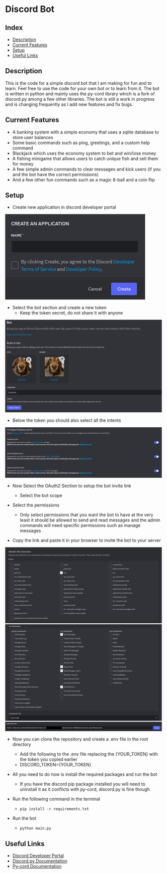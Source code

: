 # Discord Bot

## Index
*  [Description](#Description)
*  [Current Features](#Current-Features)
*  [Setup](#Setup)
*  [Useful Links](#Useful-Links)

## Description
 This is the code for a simple discord bot that I am making for fun and to learn.
 Feel free to use the code for your own bot or to learn from it.
 The bot is written in python and mainly uses the py-cord library which is a fork of discord.py among a few other libraries.
 The bot is still a work in progress and is changing frequently as I add new features and fix bugs.

## Current Features
*   A banking system with a simple economy that uses a sqlite database to store user balances
*   Some basic commands such as ping, greetings, and a custom help command
*   Blackjack which uses the economy system to bet and win/lose money
*   A fishing minigame that allows users to catch unique fish and sell them for money
*   A few simple admin commands to clear messages and kick users (if you and the bot have the correct permissions)
*   And a few other fun commands such as a magic 8-ball and a coin flip

## Setup
*  Create new application in discord developer portal

![Create new application](img/ApplicationPage.png)

*  Select the bot section and create a new token 
   *  Keep the token secret, do not share it with anyone
  
![Create new token](img/BotPage.png)

*  Below the token you should also select all the intents

![Select all intents](img/IntentsPage.png)

*  Now Select the OAuth2 Section to setup the bot invite link
   *  Select the bot scope

*  Select the permissions
   * Only select permissions that you want the bot to have at the very least it should be allowed to send and read messages and the admin commands will need specific permissions such as manage messages

* Copy the link and paste it in your browser to invite the bot to your server

![Select the bot Scope](img/ScopePage.png)
![Select the bot permissions](img/PermissionsPage.png)
![Copy the link](img/URLPage.png)

*  Now you can clone the repository and create a .env file in the root directory
   *  Add the following to the .env file replacing the {YOUR_TOKEN} with the token you copied earlier
   *  DISCORD_TOKEN={YOUR_TOKEN}

*  All you need to do now is install the required packages and run the bot
   *  If you have the discord pip package installed you will need to uninstall it as it conflicts with py-cord, discord.py is fine though
*  Run the following command in the terminal
    *  `pip install -r requirements.txt`
  *  Run the bot
     *  `python main.py`

## Useful Links
*  [Discord Developer Portal](https://discord.com/developers/applications)
*  [Discord.py Documentation](https://discordpy.readthedocs.io/en/stable/)
*  [Py-cord Documentation](https://guide.pycord.dev/introduction)